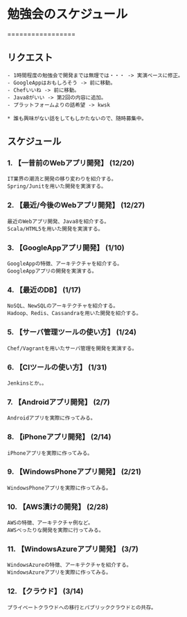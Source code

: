 # 勉強会のスケジュール #
=================

## リクエスト
    - 1時間程度の勉強会で開発までは無理では・・・ -> 実演ベースに修正。
    - GoogleAppはおもしろそう -> 前に移動。
    - Chefいいね -> 前に移動。
    - Java8がいい -> 第2回の内容に追加。
    - プラットフォームよりの話希望 -> kwsk

    * 誰も興味がない話をしてもしかたないので、随時募集中。


## スケジュール
### 1. 【一昔前のWebアプリ開発】 (12/20)
    IT業界の潮流と開発の移り変わりを紹介する。
    Spring/Junitを用いた開発を実演する。
### 2. 【最近/今後のWebアプリ開発】 (12/27)
    最近のWebアプリ開発、Java8を紹介する。
    Scala/HTML5を用いた開発を実演する。
### 3. 【GoogleAppアプリ開発】 (1/10)
    GoogleAppの特徴、アーキテクチャを紹介する。
    GoogleAppアプリの開発を実演する。
### 4. 【最近のDB】 (1/17)
    NoSQL、NewSQLのアーキテクチャを紹介する。
    Hadoop、Redis、Cassandraを用いた開発を紹介する。
### 5. 【サーバ管理ツールの使い方】 (1/24)
    Chef/Vagrantを用いたサーバ管理を開発を実演する。
### 6. 【CIツールの使い方】 (1/31)
    Jenkinsとか。。
### 7. 【Androidアプリ開発】 (2/7)
    Androidアプリを実際に作ってみる。
### 8. 【iPhoneアプリ開発】 (2/14)
    iPhoneアプリを実際に作ってみる。
### 9. 【WindowsPhoneアプリ開発】 (2/21)
    WindowsPhoneアプリを実際に作ってみる。
### 10. 【AWS漬けの開発】 (2/28)
    AWSの特徴、アーキテクチャ例など。
    AWSべったりな開発を実際に行ってみる。
### 11. 【WindowsAzureアプリ開発】 (3/7)
    WindowsAzureの特徴、アーキテクチャを紹介する。
    WindowsAzureアプリを実際に作ってみる。
### 12. 【クラウド】 (3/14)
    プライベートクラウドへの移行とパブリッククラウドとの共存。
